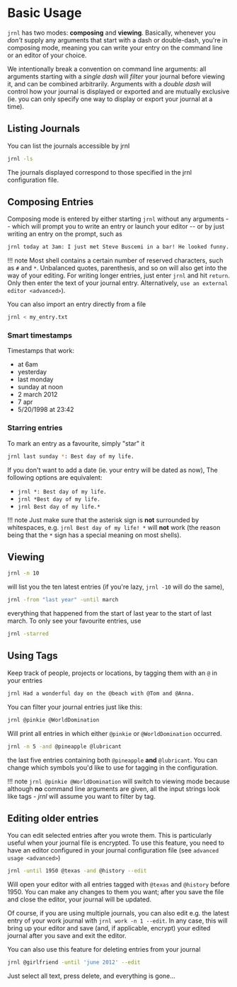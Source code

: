 # Basic Usage

`jrnl` has two modes: **composing** and **viewing**. Basically, whenever
you _don't_ supply any arguments that start
with a dash or double-dash, you're in composing mode, meaning you can
write your entry on the command line or an editor of your choice.

We intentionally break a convention on command line arguments: all
arguments starting with a _single dash_
will _filter_ your journal before viewing
it, and can be combined arbitrarily. Arguments with a
_double dash_ will control how your journal
is displayed or exported and are mutually exclusive (ie. you can only
specify one way to display or export your journal at a time).

## Listing Journals

You can list the journals accessible by jrnl

```sh
jrnl -ls
```

The journals displayed correspond to those specified in the jrnl
configuration file.

## Composing Entries

Composing mode is entered by either starting `jrnl` without any
arguments -- which will prompt you to write an entry or launch your
editor -- or by just writing an entry on the prompt, such as

```sh
jrnl today at 3am: I just met Steve Buscemi in a bar! He looked funny.
```

!!! note
Most shell contains a certain number of reserved characters, such as `#`
and `*`. Unbalanced quotes, parenthesis, and so on will also get into
the way of your editing.
For writing longer entries, just enter `jrnl`
and hit `return`. Only then enter the text of your journal entry.
Alternatively, `use an external editor <advanced>`).

You can also import an entry directly from a file

```sh
jrnl < my_entry.txt
```

### Smart timestamps

Timestamps that work:

- at 6am
- yesterday
- last monday
- sunday at noon
- 2 march 2012
- 7 apr
- 5/20/1998 at 23:42

### Starring entries

To mark an entry as a favourite, simply "star" it

```sh
jrnl last sunday *: Best day of my life.
```

If you don't want to add a date (ie. your entry will be dated as now),
The following options are equivalent:

- `jrnl *: Best day of my life.`
- `jrnl *Best day of my life.`
- `jrnl Best day of my life.*`

!!! note
Just make sure that the asterisk sign is **not** surrounded by
whitespaces, e.g. `jrnl Best day of my life! *` will **not** work (the
reason being that the `*` sign has a special meaning on most shells).

## Viewing

```sh
jrnl -n 10
```

will list you the ten latest entries (if you're lazy, `jrnl -10` will do
the same),

```sh
jrnl -from "last year" -until march
```

everything that happened from the start of last year to the start of
last march. To only see your favourite entries, use

```sh
jrnl -starred
```

## Using Tags

Keep track of people, projects or locations, by tagging them with an `@`
in your entries

```sh
jrnl Had a wonderful day on the @beach with @Tom and @Anna.
```

You can filter your journal entries just like this:

```sh
jrnl @pinkie @WorldDomination
```

Will print all entries in which either `@pinkie` or `@WorldDomination`
occurred.

```sh
jrnl -n 5 -and @pineapple @lubricant
```

the last five entries containing both `@pineapple` **and** `@lubricant`.
You can change which symbols you'd like to use for tagging in the
configuration.

!!! note
`jrnl @pinkie @WorldDomination` will switch to viewing mode because
although **no** command line arguments are given, all the input strings
look like tags - _jrnl_ will assume you want to filter by tag.

## Editing older entries

You can edit selected entries after you wrote them. This is particularly
useful when your journal file is encrypted. To use this feature, you need
to have an editor configured in your journal configuration file (see
`advanced usage <advanced>`)

```sh
jrnl -until 1950 @texas -and @history --edit
```

Will open your editor with all entries tagged with `@texas` and
`@history` before 1950. You can make any changes to them you want; after
you save the file and close the editor, your journal will be updated.

Of course, if you are using multiple journals, you can also edit e.g.
the latest entry of your work journal with `jrnl work -n 1 --edit`. In
any case, this will bring up your editor and save (and, if applicable,
encrypt) your edited journal after you save and exit the editor.

You can also use this feature for deleting entries from your journal

```sh
jrnl @girlfriend -until 'june 2012' --edit
```

Just select all text, press delete, and everything is gone...
